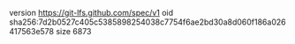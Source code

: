 version https://git-lfs.github.com/spec/v1
oid sha256:7d2b0527c405c5385898254038c7754f6ae2bd30a8d060f186a026417563e578
size 6873
